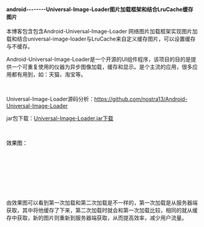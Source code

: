 #### android--------Universal-Image-Loader图片加载框架和结合LruCache缓存图片 

<p>本博客包含包含Android-Universal-Image-Loader 网络图片加载框架实现图片加载和结合universal-image-loader与LruCache来自定义缓存图片，可以设置缓存与不缓存。</p> 
<p>Android-Universal-Image-Loader是一个开源的UI组件程序，该项目的目的是提供一个可重复使用的仪器为异步图像加载，缓存和显示。是个主流的应用，很多应用都有用到，如：天猫，淘宝等。</p> 
<p>&nbsp;</p> 
<p>Universal-Image-Loader源码分析：<a href="https://github.com/nostra13/Android-Universal-Image-Loader" target="_blank" rel="nofollow">https://github.com/nostra13/Android-Universal-Image-Loader</a></p> 
<p>jar包下载：<a href="http://download.csdn.net/detail/dickyqie/9768781" rel="nofollow">Universal-Image-Loader.jar下载</a></p> 
<p>&nbsp;</p> 
<p><span style="color:#000000">效果图：</span></p> 
<p>&nbsp;</p> 
<p>&nbsp;</p> 
<p>&nbsp;&nbsp;&nbsp;&nbsp;&nbsp;&nbsp;&nbsp;&nbsp;&nbsp; &nbsp;&nbsp;&nbsp; <img alt="" src="https://static.oschina.net/uploads/img/201703/02212445_aUC3.gif"></p> 
<p>&nbsp;</p> 
<p>由效果图可以看到第一次加载和第二次加载是不一样的，第一次加载是从服务器端获取，其中将他缓存了下来，第二次加载时就会和第一次加载比较，相同的就从缓存中获取，新的图片则重新到服务器端获取，从而提高效率，减少用户流量。</p> 
<p>&nbsp;</p> 

